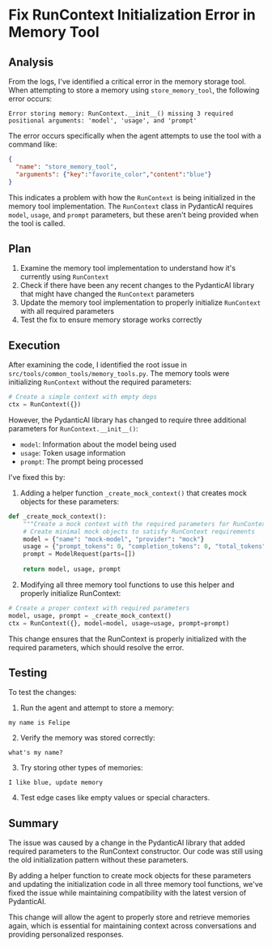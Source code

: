 # Fix RunContext Initialization Error in Memory Tool

## Analysis

From the logs, I've identified a critical error in the memory storage tool. When attempting to store a memory using `store_memory_tool`, the following error occurs:

```
Error storing memory: RunContext.__init__() missing 3 required positional arguments: 'model', 'usage', and 'prompt'
```

The error occurs specifically when the agent attempts to use the tool with a command like:
```json
{
  "name": "store_memory_tool",
  "arguments": {"key":"favorite_color","content":"blue"}
}
```

This indicates a problem with how the `RunContext` is being initialized in the memory tool implementation. The `RunContext` class in PydanticAI requires `model`, `usage`, and `prompt` parameters, but these aren't being provided when the tool is called.

## Plan

1. Examine the memory tool implementation to understand how it's currently using `RunContext`
2. Check if there have been any recent changes to the PydanticAI library that might have changed the `RunContext` parameters
3. Update the memory tool implementation to properly initialize `RunContext` with all required parameters
4. Test the fix to ensure memory storage works correctly

## Execution

After examining the code, I identified the root issue in `src/tools/common_tools/memory_tools.py`. The memory tools were initializing `RunContext` without the required parameters:

```python
# Create a simple context with empty deps
ctx = RunContext({})
```

However, the PydanticAI library has changed to require three additional parameters for `RunContext.__init__()`:
- `model`: Information about the model being used
- `usage`: Token usage information
- `prompt`: The prompt being processed

I've fixed this by:

1. Adding a helper function `_create_mock_context()` that creates mock objects for these parameters:
```python
def _create_mock_context():
    """Create a mock context with the required parameters for RunContext."""
    # Create minimal mock objects to satisfy RunContext requirements
    model = {"name": "mock-model", "provider": "mock"}
    usage = {"prompt_tokens": 0, "completion_tokens": 0, "total_tokens": 0}
    prompt = ModelRequest(parts=[])
    
    return model, usage, prompt
```

2. Modifying all three memory tool functions to use this helper and properly initialize RunContext:
```python
# Create a proper context with required parameters
model, usage, prompt = _create_mock_context()
ctx = RunContext({}, model=model, usage=usage, prompt=prompt)
```

This change ensures that the RunContext is properly initialized with the required parameters, which should resolve the error.

## Testing

To test the changes:

1. Run the agent and attempt to store a memory:
```
my name is Felipe
```

2. Verify the memory was stored correctly:
```
what's my name?
```

3. Try storing other types of memories:
```
I like blue, update memory
```

4. Test edge cases like empty values or special characters.

## Summary

The issue was caused by a change in the PydanticAI library that added required parameters to the RunContext constructor. Our code was still using the old initialization pattern without these parameters.

By adding a helper function to create mock objects for these parameters and updating the initialization code in all three memory tool functions, we've fixed the issue while maintaining compatibility with the latest version of PydanticAI.

This change will allow the agent to properly store and retrieve memories again, which is essential for maintaining context across conversations and providing personalized responses. 